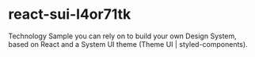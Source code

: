 # react-sui-l4or71tk
Technology Sample you can rely on to build your own Design System, based on React and a System UI theme (Theme UI | styled-components).
